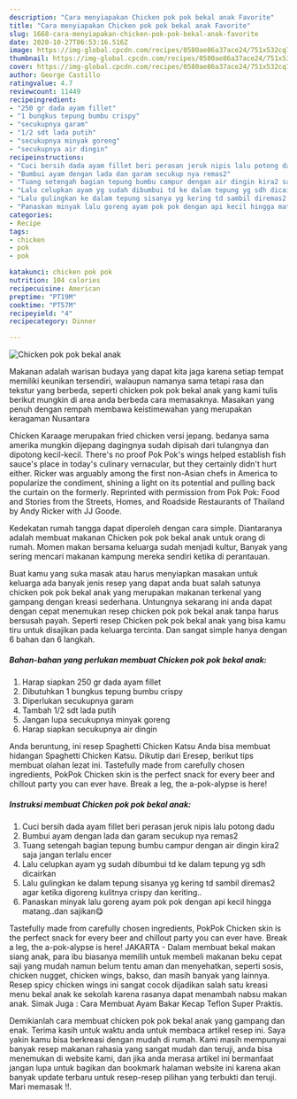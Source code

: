 ```yaml
---
description: "Cara menyiapakan Chicken pok pok bekal anak Favorite"
title: "Cara menyiapakan Chicken pok pok bekal anak Favorite"
slug: 1668-cara-menyiapakan-chicken-pok-pok-bekal-anak-favorite
date: 2020-10-27T06:53:16.516Z
image: https://img-global.cpcdn.com/recipes/0580ae86a37ace24/751x532cq70/chicken-pok-pok-bekal-anak-foto-resep-utama.jpg
thumbnail: https://img-global.cpcdn.com/recipes/0580ae86a37ace24/751x532cq70/chicken-pok-pok-bekal-anak-foto-resep-utama.jpg
cover: https://img-global.cpcdn.com/recipes/0580ae86a37ace24/751x532cq70/chicken-pok-pok-bekal-anak-foto-resep-utama.jpg
author: George Castillo
ratingvalue: 4.7
reviewcount: 11449
recipeingredient:
- "250 gr dada ayam fillet"
- "1 bungkus tepung bumbu crispy"
- "secukupnya garam"
- "1/2 sdt lada putih"
- "secukupnya minyak goreng"
- "secukupnya air dingin"
recipeinstructions:
- "Cuci bersih dada ayam fillet beri perasan jeruk nipis lalu potong dadu"
- "Bumbui ayam dengan lada dan garam secukup nya remas2"
- "Tuang setengah bagian tepung bumbu campur dengan air dingin kira2 saja jangan terlalu encer"
- "Lalu celupkan ayam yg sudah dibumbui td ke dalam tepung yg sdh dicairkan"
- "Lalu gulingkan ke dalam tepung sisanya yg kering td sambil diremas2 agar ketika digoreng kulitnya crispy dan keriting.."
- "Panaskan minyak lalu goreng ayam pok pok dengan api kecil hingga matang..dan sajikan😋"
categories:
- Recipe
tags:
- chicken
- pok
- pok

katakunci: chicken pok pok 
nutrition: 104 calories
recipecuisine: American
preptime: "PT19M"
cooktime: "PT57M"
recipeyield: "4"
recipecategory: Dinner

---
```



![Chicken pok pok bekal anak](https://img-global.cpcdn.com/recipes/0580ae86a37ace24/751x532cq70/chicken-pok-pok-bekal-anak-foto-resep-utama.jpg)

Makanan adalah warisan budaya yang dapat kita jaga karena setiap tempat memiliki keunikan tersendiri, walaupun namanya sama tetapi rasa dan tekstur yang berbeda, seperti chicken pok pok bekal anak yang kami tulis berikut mungkin di area anda berbeda cara memasaknya. Masakan yang penuh dengan rempah membawa keistimewahan yang merupakan keragaman Nusantara

Chicken Karaage merupakan fried chicken versi jepang. bedanya sama amerika mungkin dijepang dagingnya sudah dipisah dari tulangnya dan dipotong kecil-kecil. There&#39;s no proof Pok Pok&#39;s wings helped establish fish sauce&#39;s place in today&#39;s culinary vernacular, but they certainly didn&#39;t hurt either. Ricker was arguably among the first non-Asian chefs in America to popularize the condiment, shining a light on its potential and pulling back the curtain on the formerly. Reprinted with permission from Pok Pok: Food and Stories from the Streets, Homes, and Roadside Restaurants of Thailand by Andy Ricker with JJ Goode.

Kedekatan rumah tangga dapat diperoleh dengan cara simple. Diantaranya adalah membuat makanan Chicken pok pok bekal anak untuk orang di rumah. Momen makan bersama keluarga sudah menjadi kultur, Banyak yang sering mencari makanan kampung mereka sendiri ketika di perantauan.

Buat kamu yang suka masak atau harus menyiapkan masakan untuk keluarga ada banyak jenis resep yang dapat anda buat salah satunya chicken pok pok bekal anak yang merupakan makanan terkenal yang gampang dengan kreasi sederhana. Untungnya sekarang ini anda dapat dengan cepat menemukan resep chicken pok pok bekal anak tanpa harus bersusah payah.
Seperti resep Chicken pok pok bekal anak yang bisa kamu tiru untuk disajikan pada keluarga tercinta. Dan sangat simple hanya dengan 6 bahan dan 6 langkah.


<!--inarticleads1-->

##### Bahan-bahan yang perlukan membuat Chicken pok pok bekal anak:

1. Harap siapkan 250 gr dada ayam fillet
1. Dibutuhkan 1 bungkus tepung bumbu crispy
1. Diperlukan secukupnya garam
1. Tambah 1/2 sdt lada putih
1. Jangan lupa secukupnya minyak goreng
1. Harap siapkan secukupnya air dingin


Anda beruntung, ini resep Spaghetti Chicken Katsu Anda bisa membuat hidangan Spaghetti Chicken Katsu. Dikutip dari Eresep, berikut tips membuat olahan lezat ini. Tastefully made from carefully chosen ingredients, PokPok Chicken skin is the perfect snack for every beer and chillout party you can ever have. Break a leg, the a-pok-alypse is here! 

<!--inarticleads2-->

##### Instruksi membuat  Chicken pok pok bekal anak:

1. Cuci bersih dada ayam fillet beri perasan jeruk nipis lalu potong dadu
1. Bumbui ayam dengan lada dan garam secukup nya remas2
1. Tuang setengah bagian tepung bumbu campur dengan air dingin kira2 saja jangan terlalu encer
1. Lalu celupkan ayam yg sudah dibumbui td ke dalam tepung yg sdh dicairkan
1. Lalu gulingkan ke dalam tepung sisanya yg kering td sambil diremas2 agar ketika digoreng kulitnya crispy dan keriting..
1. Panaskan minyak lalu goreng ayam pok pok dengan api kecil hingga matang..dan sajikan😋


Tastefully made from carefully chosen ingredients, PokPok Chicken skin is the perfect snack for every beer and chillout party you can ever have. Break a leg, the a-pok-alypse is here! JAKARTA - Dalam membuat bekal makan siang anak, para ibu biasanya memilih untuk membeli makanan beku cepat saji yang mudah namun belum tentu aman dan menyehatkan, seperti sosis, chicken nugget, chicken wings, bakso, dan masih banyak yang lainnya. Resep spicy chicken wings ini sangat cocok dijadikan salah satu kreasi menu bekal anak ke sekolah karena rasanya dapat menambah nabsu makan anak. Simak Juga : Cara Membuat Ayam Bakar Kecap Teflon Super Praktis. 

Demikianlah cara membuat chicken pok pok bekal anak yang gampang dan enak. Terima kasih untuk waktu anda untuk membaca artikel resep ini. Saya yakin kamu bisa berkreasi dengan mudah di rumah. Kami masih mempunyai banyak resep makanan rahasia yang sangat mudah dan teruji, anda bisa menemukan di website kami, dan jika anda merasa artikel ini bermanfaat jangan lupa untuk bagikan dan bookmark halaman website ini karena akan banyak update terbaru untuk resep-resep pilihan yang terbukti dan teruji. Mari memasak !!. 
